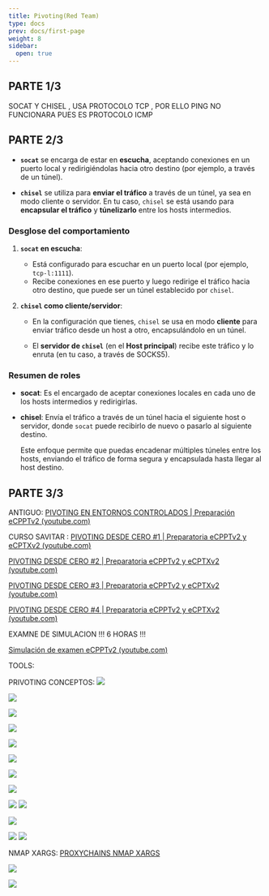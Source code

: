 ```yaml
---
title: Pivoting(Red Team)
type: docs
prev: docs/first-page
weight: 8
sidebar:
  open: true
---
```


## PARTE 1/3

SOCAT Y CHISEL , USA PROTOCOLO TCP
, POR ELLO PING NO FUNCIONARA PUES ES PROTOCOLO ICMP

## PARTE 2/3

- **`socat`** se encarga de estar en **escucha**, aceptando conexiones en un puerto
    local y redirigiéndolas hacia otro destino (por ejemplo, a través de un túnel).

- **`chisel`** se utiliza para **enviar el tráfico** a través de un túnel, ya sea en modo
    cliente o servidor. En tu caso, `chisel` se está usando para **encapsular el tráfico** y
    **túnelizarlo** entre los hosts intermedios.

### Desglose del comportamiento

1. **`socat` en escucha**:

    - Está configurado para escuchar en un puerto local (por ejemplo, `tcp-l:1111`).
    - Recibe conexiones en ese puerto y luego redirige el tráfico hacia otro destino, que puede ser un túnel establecido por `chisel`.

2. **`chisel` como cliente/servidor**:
    - En la configuración que tienes, `chisel` se usa en modo **cliente** para enviar tráfico
    desde un host a otro, encapsulándolo en un túnel.

    - El **servidor de `chisel`** (en el **Host principal**) recibe este tráfico y lo enruta (en tu
    caso, a través de SOCKS5).

### Resumen de roles

- **socat**: Es el encargado de aceptar conexiones locales en cada uno de los hosts
  intermedios y redirigirlas.

- **chisel**: Envía el tráfico a través de un túnel hacia el siguiente host o servidor, donde
  `socat` puede recibirlo de nuevo o pasarlo al siguiente destino.

  Este enfoque permite que puedas encadenar múltiples túneles entre los hosts, enviando
  el tráfico de forma segura y encapsulada hasta llegar al host destino.

## PARTE 3/3

ANTIGUO:
[PIVOTING EN ENTORNOS CONTROLADOS | Preparación eCPPTv2 (youtube.com)](https://www.youtube.com/watch?v=_7b_GQDfA5M&t=178s&ab_channel=s4vitar)

CURSO SAVITAR :
[PIVOTING DESDE CERO #1 | Preparatoria eCPPTv2 y eCPTXv2 (youtube.com)](https://www.youtube.com/watch?v=L1jSoCcvRY4&t=1401s&ab_channel=S4viOnLive%28BackupDirectosdeTwitch%29)

[PIVOTING DESDE CERO #2 | Preparatoria eCPPTv2 y eCPTXv2 (youtube.com)](https://www.youtube.com/watch?v=E4eUdAd6tAM&ab_channel=S4viOnLive%28BackupDirectosdeTwitch%29)

[PIVOTING DESDE CERO #3 | Preparatoria eCPPTv2 y eCPTXv2 (youtube.com)](https://www.youtube.com/watch?v=sjUgh__Utvs&t=808s&ab_channel=S4viOnLive%28BackupDirectosdeTwitch%29)

[PIVOTING DESDE CERO #4 | Preparatoria eCPPTv2 y eCPTXv2 (youtube.com)](https://www.youtube.com/watch?v=Mc4FuBRyybc&ab_channel=S4viOnLive%28BackupDirectosdeTwitch%29)

EXAMNE DE SIMULACION !!! 6 HORAS !!!

[Simulación de examen eCPPTv2 (youtube.com)](https://www.youtube.com/watch?v=Q7UeWILja-g&t=1s&ab_channel=S4viOnLive%28BackupDirectosdeTwitch%29)

TOOLS:

PRIVOTING CONCEPTOS:
![](/images/red_team/linux/pivontig/20241023135125.png)

![](/images/red_team/linux/pivontig/20241010190059.png)

![](/images/red_team/linux/pivontig/20241010190139.png)

![](/images/red_team/linux/pivontig/20241010190158.png)

![](/images/red_team/linux/pivontig/20241010190218.png)

![](/images/red_team/linux/pivontig/20241010190232.png)

![](/images/red_team/linux/pivontig/20241010190407.png)

![](/images/red_team/linux/pivontig/20241010190504.png)

![](/images/red_team/linux/pivontig/20241010190552.png)
![](/images/red_team/linux/pivontig/20241010190641.png)

![](/images/red_team/linux/pivontig/20241010190709.png)

![](/images/red_team/linux/pivontig/20241010190734.png)
![](/images/red_team/linux/pivontig/20241010190805.png)

NMAP XARGS:
[PROXYCHAINS NMAP XARGS](https://www.youtube.com/watch?v=sjUgh__Utvs&t=6999s&ab_channel=S4viSinFiltro)

![](/images/red_team/linux/pivontig/20241015125229.png)

![](/images/red_team/linux/pivontig/image_0.png)

